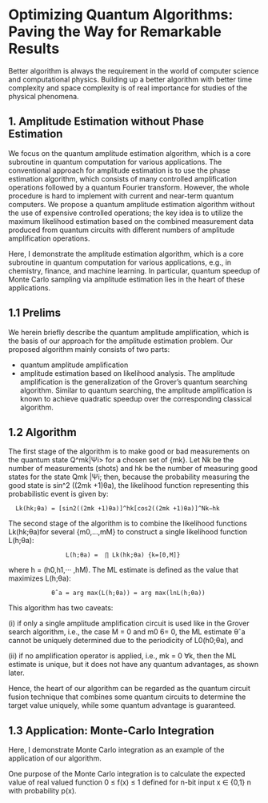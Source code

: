 
# Optimizing Quantum Algorithms: Paving the Way for Remarkable Results

Better algorithm is always the requirement in the world of computer science and computational physics. Building up a better algorithm with better time complexity and space complexity is of real importance for studies of the physical phenomena. 

## 1. Amplitude Estimation without Phase Estimation
We focus on the quantum amplitude estimation algorithm, which is a core subroutine in quantum computation for various applications. The conventional approach for amplitude estimation is to use the phase estimation algorithm, which consists of many controlled amplification operations followed by a quantum Fourier transform. However, the whole procedure is hard to implement with current and near-term quantum computers. We propose a quantum amplitude estimation algorithm without the use of expensive controlled operations; the key idea is to utilize the maximum likelihood estimation based on the combined measurement data produced from quantum circuits with different numbers of amplitude amplification operations.

Here, I demonstrate the amplitude estimation algorithm, which is a core subroutine in quantum computation for various applications, e.g., in chemistry, finance, and machine learning. In particular, quantum speedup of Monte Carlo sampling via amplitude estimation lies in the heart of these applications.



## 1.1 Prelims
We herein briefly describe the quantum amplitude amplification, which is the basis of our approach for the amplitude estimation problem. Our proposed algorithm mainly consists of two parts: 
- quantum amplitude amplification
- amplitude estimation based on likelihood analysis. 
The amplitude amplification is the generalization of the
Grover’s quantum searching algorithm. Similar to quantum searching, the amplitude amplification is known to achieve quadratic speedup over the corresponding classical algorithm.

## 1.2 Algorithm
The first stage of the algorithm is to make good or bad measurements on the quantum state Q^mk|Ψi> for a chosen set of {mk}. Let Nk be the number of measurements (shots) and hk
be the number of measuring good states for the state Qmk |Ψi; then, because the probability measuring the good state is sin^2 ((2mk +1)θa), the likelihood function representing this probabilistic event is given by:

      Lk(hk;θa) = [sin2((2mk +1)θa)]^hk[cos2((2mk +1)θa)]^Nk−hk

The second stage of the algorithm is to combine the likelihood functions Lk(hk;θa)for several {m0,...,mM} to construct a single likelihood function L(h;θa):

                    L(h;θa) =  ∏ Lk(hk;θa) {k=[0,M]}

where h = (h0,h1,··· ,hM). The ML estimate is defined as the value that maximizes L(h;θa):

                θˆa = arg max(L(h;θa)) = arg max(lnL(h;θa))
    
This algorithm has two caveats: 

(i) if only a single amplitude amplification circuit is used like in the Grover search algorithm, i.e., the case M = 0 and m0 6= 0, the ML estimate θˆa cannot be uniquely determined due to the periodicity of L0(h0;θa), and 

(ii) if no amplification operator is applied, i.e., mk = 0 ∀k, then the ML estimate is unique, but it does not have any quantum advantages, as shown later. 

Hence, the heart of our algorithm can be regarded as the quantum circuit fusion technique that combines some
quantum circuits to determine the target value uniquely, while some quantum advantage is guaranteed.

## 1.3 Application: Monte-Carlo Integration

Here, I demonstrate Monte Carlo integration as an example of the application of our algorithm.

One purpose of the Monte Carlo integration is to calculate the expected value of real valued function 0 ≤ f(x) ≤ 1 defined for n-bit input x ∈ {0,1} n with probability p(x).




